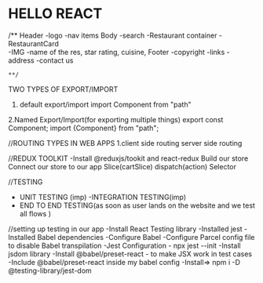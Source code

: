 # HELLO REACT

/**
Header 
   -logo
   -nav items
Body
    -search
    -Restaurant container
       -RestaurantCard   
          -IMG
          -name of the res, star rating, cuisine,
Footer
    -copyright
    -links
    -address
    -contact us          

    **/

TWO TYPES OF EXPORT/IMPORT
1. default export/import
import Component from "path"

2.Named Export/Import(for exporting multiple things)
export const Component;
import {Component} from "path";

//ROUTING TYPES IN WEB APPS
1.client side routing
server side routing

//REDUX TOOLKIT
-Install  @reduxjs/tookit and react-redux
Build our store
Connect our store to our app
Slice(cartSlice)
dispatch(action)
Selector

//TESTING
- UNIT TESTING (imp)
-INTEGRATION TESTING(imp)
- END TO END TESTING(as soon as user lands on the website and we test all flows )

//setting up testing in our app
-Install React Testing library
-Installed jest
-Installed Babel dependencies
-Configure Babel
-Configure Parcel config file to disable Babel transpilation
-Jest Configuration - npx jest --init
-Install jsdom library
-Install @babel/preset-react - to make JSX work in test cases
-Include @babel/preset-react inside my babel config
-Install=>  npm i -D @testing-library/jest-dom